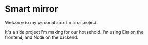 # Smart mirror

Welcome to my personal smart mirror project.

It's a side project I'm making for our household. I'm using Elm on the frontend, and Node on the backend.


